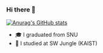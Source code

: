 ### Hi there 👋

[![Anurag's GitHub stats](https://github-readme-stats.vercel.app/api?username=syeeuns)](https://github.com/anuraghazra/github-readme-stats)

<!--
**syeeuns/syeeuns** is a ✨ _special_ ✨ repository because its `README.md` (this file) appears on your GitHub profile.

Here are some ideas to get you started:

- 🔭 I’m currently working on ...
- 🌱 I’m currently learning ...
- 👯 I’m looking to collaborate on ...
- 🤔 I’m looking for help with ...
- 💬 Ask me about ...
- 📫 How to reach me: ...
- 😄 Pronouns: ...
- ⚡ Fun fact: ...
-->
- 🎓 I graduated from SNU 
- 🔭 I studied at SW Jungle (KAIST)

